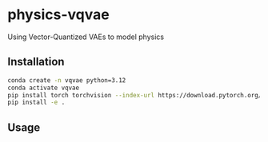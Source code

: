 # physics-vqvae

Using Vector-Quantized VAEs to model physics

## Installation

```bash
conda create -n vqvae python=3.12
conda activate vqvae
pip install torch torchvision --index-url https://download.pytorch.org/whl/cu128
pip install -e .

```

## Usage